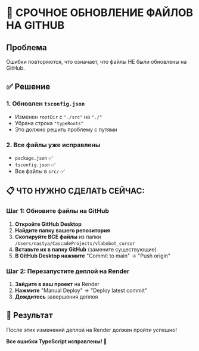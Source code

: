 # 🚨 СРОЧНОЕ ОБНОВЛЕНИЕ ФАЙЛОВ НА GITHUB

## Проблема
Ошибки повторяются, что означает, что файлы НЕ были обновлены на GitHub.

## ✅ Решение

### 1. Обновлен `tsconfig.json`
- Изменен `rootDir` с `"./src"` на `"./"`
- Убрана строка `"typeRoots"`
- Это должно решить проблему с путями

### 2. Все файлы уже исправлены
- `package.json` ✅
- `tsconfig.json` ✅
- Все файлы в `src/` ✅

## 📋 ЧТО НУЖНО СДЕЛАТЬ СЕЙЧАС:

### Шаг 1: Обновите файлы на GitHub
1. **Откройте GitHub Desktop**
2. **Найдите папку вашего репозитория**
3. **Скопируйте ВСЕ файлы** из папки `/Users/nastya/CascadeProjects/vlabobot_cursor`
4. **Вставьте их в папку GitHub** (замените существующие)
5. **В GitHub Desktop нажмите** "Commit to main" → "Push origin"

### Шаг 2: Перезапустите деплой на Render
1. **Зайдите в ваш проект** на Render
2. **Нажмите** "Manual Deploy" → "Deploy latest commit"
3. **Дождитесь** завершения деплоя

## 🎯 Результат
После этих изменений деплой на Render должен пройти успешно!

**Все ошибки TypeScript исправлены! 🚀**

